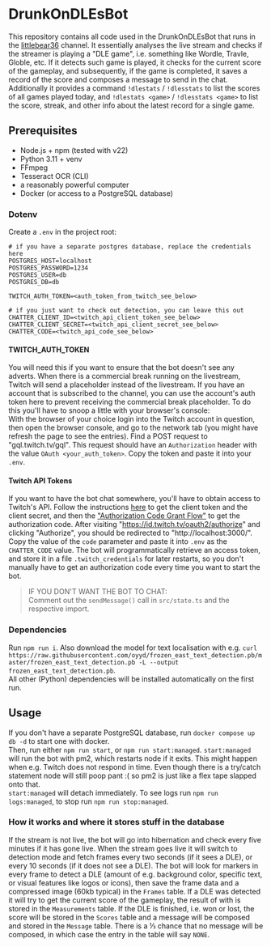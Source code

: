 # DrunkOnDLEsBot

This repository contains all code used in the DrunkOnDLEsBot that runs in
the [littlebear36](https://twitch.tv/littlebear36) channel. It essentially analyses the live stream and checks if the
streamer is playing a "DLE game", i.e. something like Wordle, Travle, Globle, etc. If it detects such game is played,
it checks for the current score of the gameplay, and subsequently, if the game is completed, it saves a record of the
score and composes a message to send in the chat.  
Additionally it provides a command `!dlestats` / `!dlesstats` to list the scores of all games played today,
and `!dlestats <game>` / `!dlesstats <game>` to list the score, streak, and other info about the latest record for a
single game.

## Prerequisites

- Node.js + npm (tested with v22)
- Python 3.11 + venv
- FFmpeg
- Tesseract OCR (CLI)
- a reasonably powerful computer
- Docker (or access to a PostgreSQL database)

### Dotenv

Create a `.env` in the project root:

```dotenv
# if you have a separate postgres database, replace the credentials here
POSTGRES_HOST=localhost
POSTGRES_PASSWORD=1234
POSTGRES_USER=db
POSTGRES_DB=db

TWITCH_AUTH_TOKEN=<auth_token_from_twitch_see_below>

# if you just want to check out detection, you can leave this out
CHATTER_CLIENT_ID=<twitch_api_client_token_see_below>
CHATTER_CLIENT_SECRET=<twitch_api_client_secret_see_below>
CHATTER_CODE=<twitch_api_code_see_below>
```

#### TWITCH_AUTH_TOKEN

You will need this if you want to ensure that the bot doesn't see any adverts. When there is a commercial break running
on the livestream, Twitch will send a placeholder instead of the livestream. If you have an account that is subscribed
to the channel, you can use the account's auth token here to prevent receiving the commercial break placeholder. To do
this you'll have to snoop a little with your browser's console:  
With the browser of your choice login into the Twitch account in question, then open the browser console, and go to the
network tab (you might have refresh the page to see the entries). Find a POST request to "gql.twitch.tv/gql". This
request should have an `Authorization` header with the value `OAuth <your_auth_token>`. Copy the token and paste it into
your `.env`.

#### Twitch API Tokens

If you want to have the bot chat somewhere, you'll have to obtain access to Twitch's API. Follow the
instructions [here](https://dev.twitch.tv/docs/authentication/register-app/) to get the client token and the client
secret, and then the
["Authorization Code Grant Flow"](https://dev.twitch.tv/docs/authentication/getting-tokens-oauth/#authorization-code-grant-flow)
to get the authorization code. After visiting "https://id.twitch.tv/oauth2/authorize" and clicking "Authorize", you
should be redirected to "http://localhost:3000/". Copy the value of the `code` parameter and paste it into `.env` as
the `CHATTER_CODE` value.
The bot will programmatically retrieve an access token, and store it in a file `.twitch_credentials` for later restarts,
so you don't manually have to get an authorization code every time you want to start the bot.

> IF YOU DON'T WANT THE BOT TO CHAT:  
> Comment out the `sendMessage()` call in `src/state.ts` and the respective import.

### Dependencies

Run `npm run i`. Also download the model for text localisation with e.g.
`curl https://raw.githubusercontent.com/oyyd/frozen_east_text_detection.pb/master/frozen_east_text_detection.pb -L --output frozen_east_text_detection.pb`.  
All other (Python) dependencies will be installed automatically on the first run.

## Usage

If you don't have a separate PostgreSQL database, run `docker compose up db -d` to start one with docker.  
Then, run either `npm run start`, or `npm run start:managed`. `start:managed` will run the bot with pm2, which restarts
node if it exits. This might happen when e.g. Twitch does not respond in time. Even though there is a try/catch
statement node will still poop pant :( so pm2 is just like a flex tape slapped onto that.  
`start:managed` will detach immediately. To see logs run `npm run logs:managed`, to stop
run `npm run stop:managed`.

### How it works and where it stores stuff in the database
If the stream is not live, the bot will go into hibernation and check every five minutes if it has gone live. When the
stream goes live it will switch to detection mode and fetch frames every two seconds (if it sees a DLE), or every 10
seconds (if it does not see a DLE). The bot will look for markers in every frame to detect a DLE (amount of e.g.
background color, specific text, or visual features like logos or icons), then save the frame data and a compressed
image (60kb typical) in the `Frames` table. If a DLE was detected it will try to get the current score of the gameplay,
the result of with is stored in the `Measurements` table. If the DLE is finished, i.e. won or lost, the score will be
stored in the `Scores` table and a message will be composed and stored in the `Message` table. There is a ⅓ chance that
no message will be composed, in which case the entry in the table will say `NONE`.

